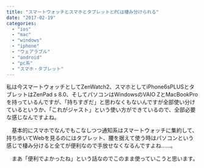 ```yaml
---
title: "スマートウォッチとスマホとタブレットとPCは棲み分けられる"
date: "2017-02-19"
categories: 
  - "ios"
  - "mac"
  - "windows"
  - "iphone"
  - "ウェアラブル"
  - "android"
  - "pc系"
  - "スマホ・タブレット"
---
```


私は今スマートウォッチとしてZenWatch2、スマホとしてiPhone6sPLUSとタブレットはZenPad s 8.0、そしてパソコンはWindowsのVAIO ZとMacBookProを持っているんですが、「持ちすぎだ」と思わなくもないんですが全部使い分けているというか、「これがジャスト」という使い方ができているので、全部必要な感じなんですよね。

　基本的にスマホでなんでもこなしつつ通知系はスマートウォッチに集約して、持ち歩いてWebを見るのにはタブレット、腰を据えて使う時はパソコンという感じで棲み分けると全てが便利なので手放せなくなるんですよね……。

　まあ「便利でよかったね」という話なのでこのまま使っていこうと思います。
